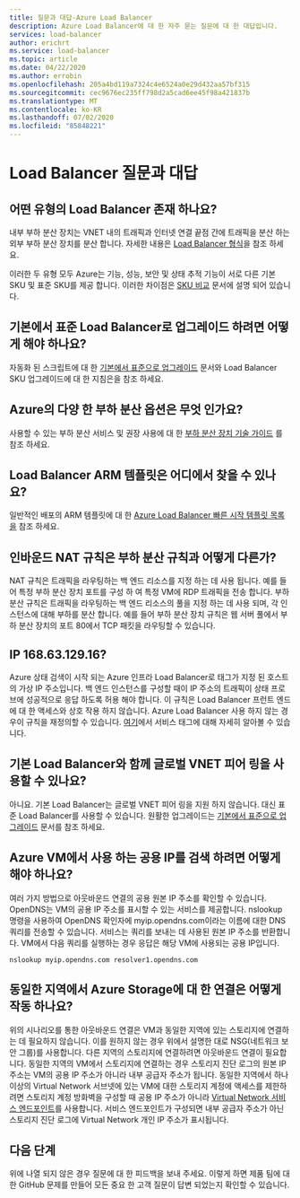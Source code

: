 ```yaml
---
title: 질문과 대답-Azure Load Balancer
description: Azure Load Balancer에 대 한 자주 묻는 질문에 대 한 대답입니다.
services: load-balancer
author: erichrt
ms.service: load-balancer
ms.topic: article
ms.date: 04/22/2020
ms.author: errobin
ms.openlocfilehash: 205a4bd119a7324c4e6524a0e29d432aa57bf315
ms.sourcegitcommit: cec9676ec235ff798d2a5cad6ee45f98a421837b
ms.translationtype: MT
ms.contentlocale: ko-KR
ms.lasthandoff: 07/02/2020
ms.locfileid: "85848221"
---
```

# <a name="load-balancer-frequently-asked-questions"></a>Load Balancer 질문과 대답

## <a name="what-types-of-load-balancer-exist"></a>어떤 유형의 Load Balancer 존재 하나요?
내부 부하 분산 장치는 VNET 내의 트래픽과 인터넷 연결 끝점 간에 트래픽을 분산 하는 외부 부하 분산 장치를 분산 합니다. 자세한 내용은 [Load Balancer 형식](components.md#frontend-ip-configurations)을 참조 하세요. 

이러한 두 유형 모두 Azure는 기능, 성능, 보안 및 상태 추적 기능이 서로 다른 기본 SKU 및 표준 SKU를 제공 합니다. 이러한 차이점은 [SKU 비교](skus.md) 문서에 설명 되어 있습니다.

 ## <a name="how-can-i-upgrade-from-a-basic-to-a-standard-load-balancer"></a>기본에서 표준 Load Balancer로 업그레이드 하려면 어떻게 해야 하나요?
자동화 된 스크립트에 대 한 [기본에서 표준으로 업그레이드](upgrade-basic-standard.md) 문서와 Load Balancer SKU 업그레이드에 대 한 지침은을 참조 하세요.

 ## <a name="what-are-the-different-load-balancing-options-in-azure"></a>Azure의 다양 한 부하 분산 옵션은 무엇 인가요?
사용할 수 있는 부하 분산 서비스 및 권장 사용에 대 한 [부하 분산 장치 기술 가이드](https://docs.microsoft.com/azure/architecture/guide/technology-choices/load-balancing-overview) 를 참조 하세요.

## <a name="where-can-i-find-load-balancer-arm-templates"></a>Load Balancer ARM 템플릿은 어디에서 찾을 수 있나요?
일반적인 배포의 ARM 템플릿에 대 한 [Azure Load Balancer 빠른 시작 템플릿 목록을](https://docs.microsoft.com/azure/templates/microsoft.network/loadbalancers#quickstart-templates) 참조 하세요.

## <a name="how-are-inbound-nat-rules-different-from-load-balancing-rules"></a>인바운드 NAT 규칙은 부하 분산 규칙과 어떻게 다른가?
NAT 규칙은 트래픽을 라우팅하는 백 엔드 리소스를 지정 하는 데 사용 됩니다. 예를 들어 특정 부하 분산 장치 포트를 구성 하 여 특정 VM에 RDP 트래픽을 전송 합니다. 부하 분산 규칙은 트래픽을 라우팅하는 백 엔드 리소스의 풀을 지정 하는 데 사용 되며, 각 인스턴스에 대해 부하를 분산 합니다. 예를 들어 부하 분산 장치 규칙은 웹 서버 풀에서 부하 분산 장치의 포트 80에서 TCP 패킷을 라우팅할 수 있습니다.

## <a name="what-is-ip-1686312916"></a>IP 168.63.129.16?
Azure 상태 검색이 시작 되는 Azure 인프라 Load Balancer로 태그가 지정 된 호스트의 가상 IP 주소입니다. 백 엔드 인스턴스를 구성할 때이 IP 주소의 트래픽이 상태 프로브에 성공적으로 응답 하도록 허용 해야 합니다. 이 규칙은 Load Balancer 프런트 엔드에 대 한 액세스와 상호 작용 하지 않습니다. Azure Load Balancer 사용 하지 않는 경우이 규칙을 재정의할 수 있습니다. [여기](https://docs.microsoft.com/azure/virtual-network/service-tags-overview#available-service-tags)에서 서비스 태그에 대해 자세히 알아볼 수 있습니다.

## <a name="can-i-use-global-vnet-peering-with-basic-load-balancer"></a>기본 Load Balancer와 함께 글로벌 VNET 피어 링을 사용할 수 있나요?
아니요. 기본 Load Balancer는 글로벌 VNET 피어 링을 지원 하지 않습니다. 대신 표준 Load Balancer를 사용할 수 있습니다. 원활한 업그레이드는 [기본에서 표준으로 업그레이드](upgrade-basic-standard.md) 문서를 참조 하세요.

## <a name="how-can-i-discover-the-public-ip-that-an-azure-vm-uses"></a>Azure VM에서 사용 하는 공용 IP를 검색 하려면 어떻게 해야 하나요?

여러 가지 방법으로 아웃바운드 연결의 공용 원본 IP 주소를 확인할 수 있습니다. OpenDNS는 VM의 공용 IP 주소를 표시할 수 있는 서비스를 제공합니다.
nslookup 명령을 사용하여 OpenDNS 확인자에 myip.opendns.com이라는 이름에 대한 DNS 쿼리를 전송할 수 있습니다. 서비스는 쿼리를 보내는 데 사용된 원본 IP 주소를 반환합니다. VM에서 다음 쿼리를 실행하는 경우 응답은 해당 VM에 사용되는 공용 IP입니다.

 ```nslookup myip.opendns.com resolver1.opendns.com```

## <a name="how-do-connections-to-azure-storage-in-the-same-region-work"></a>동일한 지역에서 Azure Storage에 대 한 연결은 어떻게 작동 하나요?
위의 시나리오를 통한 아웃바운드 연결은 VM과 동일한 지역에 있는 스토리지에 연결하는 데 필요하지 않습니다. 이를 원하지 않는 경우 위에서 설명한 대로 NSG(네트워크 보안 그룹)를 사용합니다. 다른 지역의 스토리지에 연결하려면 아웃바운드 연결이 필요합니다. 동일한 지역의 VM에서 스토리지에 연결하는 경우 스토리지 진단 로그의 원본 IP 주소는 VM의 공용 IP 주소가 아니라 내부 공급자 주소가 됩니다. 동일한 지역에서 하나 이상의 Virtual Network 서브넷에 있는 VM에 대한 스토리지 계정에 액세스를 제한하려면 스토리지 계정 방화벽을 구성할 때 공용 IP 주소가 아니라 [Virtual Network 서비스 엔드포인트](../virtual-network/virtual-network-service-endpoints-overview.md)를 사용합니다. 서비스 엔드포인트가 구성되면 내부 공급자 주소가 아닌 스토리지 진단 로그에 Virtual Network 개인 IP 주소가 표시됩니다.

## <a name="next-steps"></a>다음 단계
위에 나열 되지 않은 경우 질문에 대 한 피드백을 보내 주세요. 이렇게 하면 제품 팀에 대 한 GitHub 문제를 만들어 모든 중요 한 고객 질문이 답변 되었는지 확인할 수 있습니다.
